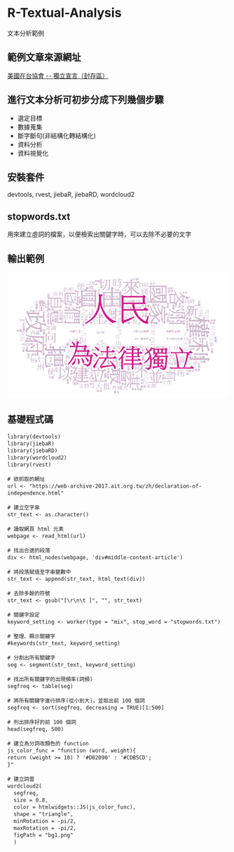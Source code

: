 # R-Textual-Analysis
文本分析範例

## 範例文章來源網址
[美國在台協會 -- 獨立宣言（封存區）](https://web-archive-2017.ait.org.tw/zh/declaration-of-independence.html)

## 進行文本分析可初步分成下列幾個步驟
* 選定目標
* 數據蒐集
* 斷字斷句(非結構化轉結構化)
* 資料分析
* 資料視覺化

## 安裝套件
devtools, rvest, jiebaR, jiebaRD, wordcloud2

## stopwords.txt
用來建立虛詞的檔案，以便檢索出關鍵字時，可以去除不必要的文字

## 輸出範例
![範例圖片](https://github.com/telunyang/R-Textual-Analysis/blob/master/Rplot.png)

## 基礎程式碼
```
library(devtools)
library(jiebaR)
library(jiebaRD)
library(wordcloud2)
library(rvest)

# 欲抓取的網址
url <- "https://web-archive-2017.ait.org.tw/zh/declaration-of-independence.html"

# 建立空字串
str_text <- as.character()

# 讀取網頁 html 元素
webpage <- read_html(url)

# 找出合適的段落
div <- html_nodes(webpage, 'div#middle-content-article')

# 將段落賦值至字串變數中
str_text <- append(str_text, html_text(div))

# 去除多餘的符號
str_text <- gsub("[\r\n\t ]", "", str_text)

# 關鍵字設定
keyword_setting <- worker(type = "mix", stop_word = "stopwords.txt")

# 整理、顯示關鍵字
#keywords(str_text, keyword_setting)

# 分割出所有關鍵字
seg <- segment(str_text, keyword_setting)

# 找出所有關鍵字的出現頻率(詞頻)
segfreq <- table(seg)

# 將所有關鍵字進行排序(從小到大)，並取出前 100 個詞
segfreq <- sort(segfreq, decreasing = TRUE)[1:500]

# 列出排序好的前 100 個詞
head(segfreq, 500)

# 建立為分詞改顏色的 function
js_color_func = "function (word, weight){
return (weight >= 10) ? '#D02090' : '#CDB5CD';
}"

# 建立詞雲
wordcloud2(
  segfreq, 
  size = 0.8,
  color = htmlwidgets::JS(js_color_func),
  shape = "triangle",
  minRotation = -pi/2,
  maxRotation = -pi/2,
  figPath = "bg1.png"
  )
```